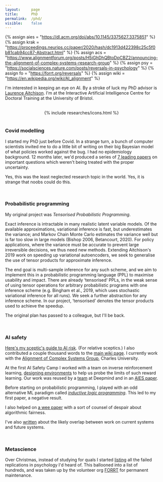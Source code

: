 ```yaml
---
layout: 	page
title: 		PhD
permalink:	/phd/
visible:	false
---
```


{%	assign aies = "https://dl.acm.org/doi/abs/10.1145/3375627.3375851"	%}
{%	assign krak = "https://proceedings.neurips.cc/paper/2020/hash/dc1913d422398c25c5f0b81cab94cc87-Abstract.html"		%}
{%	assign acs = "https://www.alignmentforum.org/posts/H5iGhDhQBtoDpCBZ2/announcing-the-alignment-of-complex-systems-research-group"	%}
{%	assign psy = "https://socialsciences.nature.com/posts/reversals-in-psychology"		%}
{%	assign fo = "https://forrt.org/reversals"		%}
{%	assign wiki = "https://en.wikipedia.org/wiki/AI_alignment"		%}


I'm interested in keeping an eye on AI. By a stroke of luck my PhD advisor is <a href="{{la}}">Laurence Aitchison</a>. I'm at the Interactive Artificial Intelligence Centre for Doctoral Training at the University of Bristol.<br><br>


<center>
{%	include researches/icons.html	%}
</center>

<br>

### Covid modelling

I started my PhD just before Covid. In a strange turn, a bunch of computer scientists invited me to do a little bit of writing on their big Bayesian model of what policies worked against the bug. I had no epidemiology background. 12 months later, we'd produced a series of <a href="/researches">7 leading papers</a> on important questions which weren't being treated with the proper uncertainty.

Yes, this was the least neglected research topic in the world. Yes, it is strange that noobs could do this. 

<br>

### Probabilistic programming

My original project was _Tensorised Probabilistic Programming_.

Exact inference is intractable in many realistic latent variable models. Of the available approximations, variational inference is fast, but underestimates the variance; and Markov Chain Monte Carlo estimates the variance well but is far too slow in large models (Bishop 2006, Betancourt, 2020). For policy applications, where the variance must be accurate to prevent large irreversible decisions, we thus need new methods. Extending Aitchison's 2019 work on speeding up variational autoencoders, we seek to generalise the use of tensor products for approximate inference.

The end goal is multi-sample inference for any such scheme, and we aim to implement this in a probabilistic programming language (PPL) to maximise usability and impact. There are already ‘tensorised‘ PPLs, in the weak sense of using tensor operations for arbitrary probabilistic programs with one inference scheme (e.g. Bingham et al., 2019, which uses stochastic variational inference for all runs). We seek a further abstraction for any inference scheme. In our project, ‘tensorised’ denotes the tensor products used to achieve the speedup.

The original plan has passed to a colleague, but I'll be back.

<br>

### AI safety

<a href="/ai-risk">Here's my sceptic's guide to AI risk</a>. (For relative sceptics.) I also contributed a couple thousand words to the <a href="{{wiki}}">main wiki page</a>. I currently work with the <a href="{{acs}}">Alignment of Complex Systems Group</a>, Charles University.

At the first AI Safety Camp I worked with a team on inverse reinforcement learning, <a href="/grids">designing environments</a> to help us probe the limits of such reward learning. Our work was reused by a <a href="{{krak}}">team</a> at Deepmind and in an <a href="{{aies}}">AIES paper</a>. 

Before starting on probabilistic programming, I played with an odd alternative ML paradigm called _<a href="/ilp">inductive logic programming</a>_. This led to my first paper, a negative result.

I also helped on <a href="/lgfo">a wee paper</a> with a sort of counsel of despair about algorithmic fairness.

I've also <a href="/acais">written</a> about the likely overlap between work on current systems and future systems.


<br>


### Metascience

Over Christmas, instead of studying for quals I started <a href="{{psy}}">listing</a> all the failed replications in psychology I'd heard of. This ballooned into a list of hundreds, and was taken up by the volunteer org <a href="{{fo}}">FORRT</a> for permanent maintenance.

<br>


<style>
.ai-google-scholar, .bris, .ai-orcid {
  display:inline-block;
  text-align: center;
  padding-right: 20px;
  vertical-align:middle;
}


.ai-orcid:hover {
	color: #006800;

}

.ai-google-scholar:hover {
	color: #006800;
}

.bris {
	width: 25%;
	padding: 10px;
}

.bris:hover {
	border: 1px;	
	padding: 9px;
}


</style>